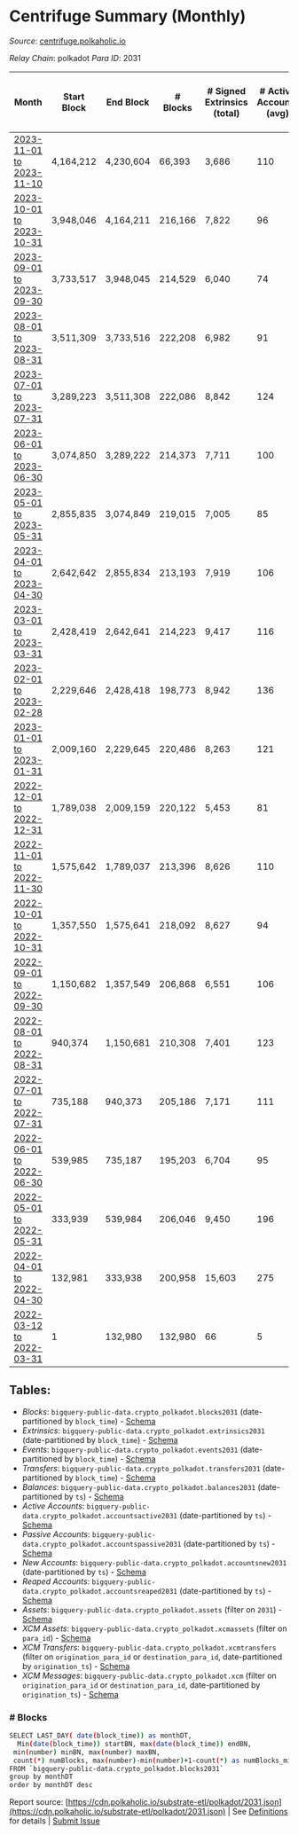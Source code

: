 # Centrifuge Summary (Monthly)

_Source_: [centrifuge.polkaholic.io](https://centrifuge.polkaholic.io)

*Relay Chain*: polkadot
*Para ID*: 2031



| Month | Start Block | End Block | # Blocks | # Signed Extrinsics (total) | # Active Accounts (avg) | # Addresses with Balances (max) | Issues |
| ----- | ----------- | --------- | -------- | --------------------------- | ----------------------- | ------------------------------- | ------ |
| [2023-11-01 to 2023-11-10](/polkadot/2031-centrifuge/2023-11-30.md) | 4,164,212 | 4,230,604 | 66,393 | 3,686 | 110 | 47,381 | -   |   
| [2023-10-01 to 2023-10-31](/polkadot/2031-centrifuge/2023-10-31.md) | 3,948,046 | 4,164,211 | 216,166 | 7,822 | 96 | 47,188 | -   |   
| [2023-09-01 to 2023-09-30](/polkadot/2031-centrifuge/2023-09-30.md) | 3,733,517 | 3,948,045 | 214,529 | 6,040 | 74 | 46,742 | -   |   
| [2023-08-01 to 2023-08-31](/polkadot/2031-centrifuge/2023-08-31.md) | 3,511,309 | 3,733,516 | 222,208 | 6,982 | 91 | 46,468 | -   |   
| [2023-07-01 to 2023-07-31](/polkadot/2031-centrifuge/2023-07-31.md) | 3,289,223 | 3,511,308 | 222,086 | 8,842 | 124 | 46,435 | -   |   
| [2023-06-01 to 2023-06-30](/polkadot/2031-centrifuge/2023-06-30.md) | 3,074,850 | 3,289,222 | 214,373 | 7,711 | 100 | 46,039 | -   |   
| [2023-05-01 to 2023-05-31](/polkadot/2031-centrifuge/2023-05-31.md) | 2,855,835 | 3,074,849 | 219,015 | 7,005 | 85 | 45,665 | -   |   
| [2023-04-01 to 2023-04-30](/polkadot/2031-centrifuge/2023-04-30.md) | 2,642,642 | 2,855,834 | 213,193 | 7,919 | 106 | 45,333 | -   |   
| [2023-03-01 to 2023-03-31](/polkadot/2031-centrifuge/2023-03-31.md) | 2,428,419 | 2,642,641 | 214,223 | 9,417 | 116 | 45,019 | -   |   
| [2023-02-01 to 2023-02-28](/polkadot/2031-centrifuge/2023-02-28.md) | 2,229,646 | 2,428,418 | 198,773 | 8,942 | 136 | 44,644 | -   |   
| [2023-01-01 to 2023-01-31](/polkadot/2031-centrifuge/2023-01-31.md) | 2,009,160 | 2,229,645 | 220,486 | 8,263 | 121 | 44,233 | -   |   
| [2022-12-01 to 2022-12-31](/polkadot/2031-centrifuge/2022-12-31.md) | 1,789,038 | 2,009,159 | 220,122 | 5,453 | 81 | 43,840 | -   |   
| [2022-11-01 to 2022-11-30](/polkadot/2031-centrifuge/2022-11-30.md) | 1,575,642 | 1,789,037 | 213,396 | 8,626 | 110 | 43,634 | -   |   
| [2022-10-01 to 2022-10-31](/polkadot/2031-centrifuge/2022-10-31.md) | 1,357,550 | 1,575,641 | 218,092 | 8,627 | 94 | 43,183 | -   |   
| [2022-09-01 to 2022-09-30](/polkadot/2031-centrifuge/2022-09-30.md) | 1,150,682 | 1,357,549 | 206,868 | 6,551 | 106 | 42,919 | -   |   
| [2022-08-01 to 2022-08-31](/polkadot/2031-centrifuge/2022-08-31.md) | 940,374 | 1,150,681 | 210,308 | 7,401 | 123 | 42,634 | -   |   
| [2022-07-01 to 2022-07-31](/polkadot/2031-centrifuge/2022-07-31.md) | 735,188 | 940,373 | 205,186 | 7,171 | 111 | 42,188 | -   |   
| [2022-06-01 to 2022-06-30](/polkadot/2031-centrifuge/2022-06-30.md) | 539,985 | 735,187 | 195,203 | 6,704 | 95 | 41,775 | -   |   
| [2022-05-01 to 2022-05-31](/polkadot/2031-centrifuge/2022-05-31.md) | 333,939 | 539,984 | 206,046 | 9,450 | 196 | 41,471 | -   |   
| [2022-04-01 to 2022-04-30](/polkadot/2031-centrifuge/2022-04-30.md) | 132,981 | 333,938 | 200,958 | 15,603 | 275 | 41,063 | -   |   
| [2022-03-12 to 2022-03-31](/polkadot/2031-centrifuge/2022-03-31.md) | 1 | 132,980 | 132,980 | 66 | 5 | 1 | -   |   

## Tables:

* _Blocks_: `bigquery-public-data.crypto_polkadot.blocks2031` (date-partitioned by `block_time`) - [Schema](/schema/balances.json)
* _Extrinsics_: `bigquery-public-data.crypto_polkadot.extrinsics2031` (date-partitioned by `block_time`) - [Schema](/schema/extrinsics.json)
* _Events_: `bigquery-public-data.crypto_polkadot.events2031` (date-partitioned by `block_time`) - [Schema](/schema/events.json)
* _Transfers_: `bigquery-public-data.crypto_polkadot.transfers2031` (date-partitioned by `block_time`) - [Schema](/schema/transfers.json)
* _Balances_: `bigquery-public-data.crypto_polkadot.balances2031` (date-partitioned by `ts`) - [Schema](/schema/balances.json)
* _Active Accounts_: `bigquery-public-data.crypto_polkadot.accountsactive2031` (date-partitioned by `ts`) - [Schema](/schema/accountsactive.json)
* _Passive Accounts_: `bigquery-public-data.crypto_polkadot.accountspassive2031` (date-partitioned by `ts`) - [Schema](/schema/accountspassive.json)
* _New Accounts_: `bigquery-public-data.crypto_polkadot.accountsnew2031` (date-partitioned by `ts`) - [Schema](/schema/accountsnew.json)
* _Reaped Accounts_: `bigquery-public-data.crypto_polkadot.accountsreaped2031` (date-partitioned by `ts`) - [Schema](/schema/accountsreaped.json)
* _Assets_: `bigquery-public-data.crypto_polkadot.assets` (filter on `2031`) - [Schema](/schema/assets.json)
* _XCM Assets_: `bigquery-public-data.crypto_polkadot.xcmassets` (filter on `para_id`) - [Schema](/schema/xcmassets.json)
* _XCM Transfers_: `bigquery-public-data.crypto_polkadot.xcmtransfers` (filter on `origination_para_id` or `destination_para_id`, date-partitioned by `origination_ts`) - [Schema](/schema/xcmtransfers.json)
* _XCM Messages_: `bigquery-public-data.crypto_polkadot.xcm` (filter on `origination_para_id` or `destination_para_id`, date-partitioned by `origination_ts`) - [Schema](/schema/xcm.json)

### # Blocks
```bash
SELECT LAST_DAY( date(block_time)) as monthDT,
  Min(date(block_time)) startBN, max(date(block_time)) endBN, 
 min(number) minBN, max(number) maxBN, 
 count(*) numBlocks, max(number)-min(number)+1-count(*) as numBlocks_missing 
FROM `bigquery-public-data.crypto_polkadot.blocks2031` 
group by monthDT 
order by monthDT desc
```


Report source: [https://cdn.polkaholic.io/substrate-etl/polkadot/2031.json](https://cdn.polkaholic.io/substrate-etl/polkadot/2031.json) | See [Definitions](/DEFINITIONS.md) for details | [Submit Issue](https://github.com/colorfulnotion/substrate-etl/issues)
